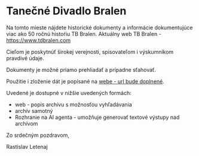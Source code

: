 # Tanečné Divadlo Bralen
Na tomto mieste nájdete historické dokumenty a informácie dokumentujúce viac ako 50 ročnú histoŕiu TB Bralen.
Aktuálny web TB Bralen - https://www.tdbralen.com

Cieľom je poskytnúť širokej verejnosti, spisovateľom i výskumníkom pravdivé údaje.

Dokumenty je možné priamo prehliadať a prípadne sťahovať.

Použitie i zloženie dát je popísané na [webe - url bude doplnené](...).

Uvedené je dostupné v nižšie uvedených formách:
- web - popis archívu s možnosťou vyhľadávania
- archív samotný
- Rozhranie na AI agenta - umožňuje generovať textové výstupy nad archívom

Zo srdečným pozdravom,

Rastislav Letenaj
